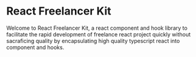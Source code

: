 # React Freelancer Kit

Welcome to React Freelancer Kit, a react component and hook library to facilitate the rapid development of freelance react project quickly without sacraficing quality by encapsulating high quality typescript react into component and hooks.
